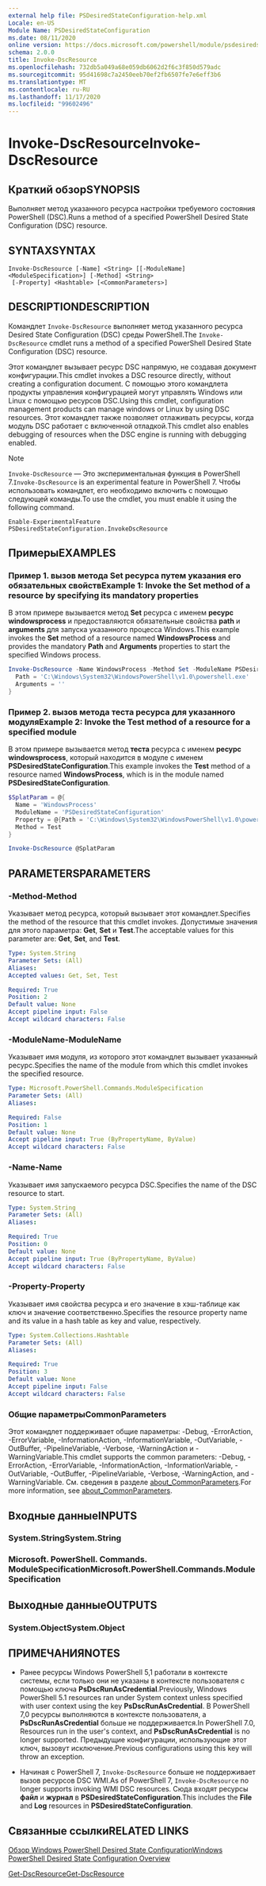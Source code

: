 ```yaml
---
external help file: PSDesiredStateConfiguration-help.xml
Locale: en-US
Module Name: PSDesiredStateConfiguration
ms.date: 08/11/2020
online version: https://docs.microsoft.com/powershell/module/psdesiredstateconfiguration/invoke-dscresource?view=powershell-7.2&WT.mc_id=ps-gethelp
schema: 2.0.0
title: Invoke-DscResource
ms.openlocfilehash: 732db5a049a68e059db6062d2f6c3f850d579adc
ms.sourcegitcommit: 95d41698c7a2450eeb70ef2fb6507fe7e6eff3b6
ms.translationtype: MT
ms.contentlocale: ru-RU
ms.lasthandoff: 11/17/2020
ms.locfileid: "99602496"
---
```

# <span data-ttu-id="59777-102">Invoke-DscResource</span><span class="sxs-lookup"><span data-stu-id="59777-102">Invoke-DscResource</span></span>

## <span data-ttu-id="59777-103">Краткий обзор</span><span class="sxs-lookup"><span data-stu-id="59777-103">SYNOPSIS</span></span>
<span data-ttu-id="59777-104">Выполняет метод указанного ресурса настройки требуемого состояния PowerShell (DSC).</span><span class="sxs-lookup"><span data-stu-id="59777-104">Runs a method of a specified PowerShell Desired State Configuration (DSC) resource.</span></span>

## <span data-ttu-id="59777-105">SYNTAX</span><span class="sxs-lookup"><span data-stu-id="59777-105">SYNTAX</span></span>

```
Invoke-DscResource [-Name] <String> [[-ModuleName] <ModuleSpecification>] [-Method] <String>
 [-Property] <Hashtable> [<CommonParameters>]
```

## <span data-ttu-id="59777-106">DESCRIPTION</span><span class="sxs-lookup"><span data-stu-id="59777-106">DESCRIPTION</span></span>

<span data-ttu-id="59777-107">Командлет `Invoke-DscResource` выполняет метод указанного ресурса Desired State Configuration (DSC) среды PowerShell.</span><span class="sxs-lookup"><span data-stu-id="59777-107">The `Invoke-DscResource` cmdlet runs a method of a specified PowerShell Desired State Configuration (DSC) resource.</span></span>

<span data-ttu-id="59777-108">Этот командлет вызывает ресурс DSC напрямую, не создавая документ конфигурации.</span><span class="sxs-lookup"><span data-stu-id="59777-108">This cmdlet invokes a DSC resource directly, without creating a configuration document.</span></span> <span data-ttu-id="59777-109">С помощью этого командлета продукты управления конфигурацией могут управлять Windows или Linux с помощью ресурсов DSC.</span><span class="sxs-lookup"><span data-stu-id="59777-109">Using this cmdlet, configuration management products can manage windows or Linux by using DSC resources.</span></span> <span data-ttu-id="59777-110">Этот командлет также позволяет отлаживать ресурсы, когда модуль DSC работает с включенной отладкой.</span><span class="sxs-lookup"><span data-stu-id="59777-110">This cmdlet also enables debugging of resources when the DSC engine is running with debugging enabled.</span></span>

> [!NOTE]
> <span data-ttu-id="59777-111">`Invoke-DscResource` — Это экспериментальная функция в PowerShell 7.</span><span class="sxs-lookup"><span data-stu-id="59777-111">`Invoke-DscResource` is an experimental feature in PowerShell 7.</span></span> <span data-ttu-id="59777-112">Чтобы использовать командлет, его необходимо включить с помощью следующей команды.</span><span class="sxs-lookup"><span data-stu-id="59777-112">To use the cmdlet, you must enable it using the following command.</span></span>
>
> `Enable-ExperimentalFeature PSDesiredStateConfiguration.InvokeDscResource`

## <span data-ttu-id="59777-113">Примеры</span><span class="sxs-lookup"><span data-stu-id="59777-113">EXAMPLES</span></span>

### <span data-ttu-id="59777-114">Пример 1. вызов метода Set ресурса путем указания его обязательных свойств</span><span class="sxs-lookup"><span data-stu-id="59777-114">Example 1: Invoke the Set method of a resource by specifying its mandatory properties</span></span>

<span data-ttu-id="59777-115">В этом примере вызывается метод **Set** ресурса с именем **ресурс windowsprocess** и предоставляются обязательные свойства **path** и **arguments** для запуска указанного процесса Windows.</span><span class="sxs-lookup"><span data-stu-id="59777-115">This example invokes the **Set** method of a resource named **WindowsProcess** and provides the mandatory **Path** and **Arguments** properties to start the specified Windows process.</span></span>

```powershell
Invoke-DscResource -Name WindowsProcess -Method Set -ModuleName PSDesiredStateConfiguration -Property @{
  Path = 'C:\Windows\System32\WindowsPowerShell\v1.0\powershell.exe'
  Arguments = ''
}
```

### <span data-ttu-id="59777-116">Пример 2. вызов метода теста ресурса для указанного модуля</span><span class="sxs-lookup"><span data-stu-id="59777-116">Example 2: Invoke the Test method of a resource for a specified module</span></span>

<span data-ttu-id="59777-117">В этом примере вызывается метод **теста** ресурса с именем **ресурс windowsprocess**, который находится в модуле с именем **PSDesiredStateConfiguration**.</span><span class="sxs-lookup"><span data-stu-id="59777-117">This example invokes the **Test** method of a resource named **WindowsProcess**, which is in the module named **PSDesiredStateConfiguration**.</span></span>

```powershell
$SplatParam = @{
  Name = 'WindowsProcess'
  ModuleName = 'PSDesiredStateConfiguration'
  Property = @{Path = 'C:\Windows\System32\WindowsPowerShell\v1.0\powershell.exe'; Arguments = ''}
  Method = Test
}

Invoke-DscResource @SplatParam
```

## <span data-ttu-id="59777-118">PARAMETERS</span><span class="sxs-lookup"><span data-stu-id="59777-118">PARAMETERS</span></span>

### <span data-ttu-id="59777-119">-Method</span><span class="sxs-lookup"><span data-stu-id="59777-119">-Method</span></span>

<span data-ttu-id="59777-120">Указывает метод ресурса, который вызывает этот командлет.</span><span class="sxs-lookup"><span data-stu-id="59777-120">Specifies the method of the resource that this cmdlet invokes.</span></span> <span data-ttu-id="59777-121">Допустимые значения для этого параметра: **Get**, **Set** и **Test**.</span><span class="sxs-lookup"><span data-stu-id="59777-121">The acceptable values for this parameter are: **Get**, **Set**, and **Test**.</span></span>

```yaml
Type: System.String
Parameter Sets: (All)
Aliases:
Accepted values: Get, Set, Test

Required: True
Position: 2
Default value: None
Accept pipeline input: False
Accept wildcard characters: False
```

### <span data-ttu-id="59777-122">-ModuleName</span><span class="sxs-lookup"><span data-stu-id="59777-122">-ModuleName</span></span>

<span data-ttu-id="59777-123">Указывает имя модуля, из которого этот командлет вызывает указанный ресурс.</span><span class="sxs-lookup"><span data-stu-id="59777-123">Specifies the name of the module from which this cmdlet invokes the specified resource.</span></span>

```yaml
Type: Microsoft.PowerShell.Commands.ModuleSpecification
Parameter Sets: (All)
Aliases:

Required: False
Position: 1
Default value: None
Accept pipeline input: True (ByPropertyName, ByValue)
Accept wildcard characters: False
```

### <span data-ttu-id="59777-124">-Name</span><span class="sxs-lookup"><span data-stu-id="59777-124">-Name</span></span>

<span data-ttu-id="59777-125">Указывает имя запускаемого ресурса DSC.</span><span class="sxs-lookup"><span data-stu-id="59777-125">Specifies the name of the DSC resource to start.</span></span>

```yaml
Type: System.String
Parameter Sets: (All)
Aliases:

Required: True
Position: 0
Default value: None
Accept pipeline input: True (ByPropertyName, ByValue)
Accept wildcard characters: False
```

### <span data-ttu-id="59777-126">-Property</span><span class="sxs-lookup"><span data-stu-id="59777-126">-Property</span></span>

<span data-ttu-id="59777-127">Указывает имя свойства ресурса и его значение в хэш-таблице как ключ и значение соответственно.</span><span class="sxs-lookup"><span data-stu-id="59777-127">Specifies the resource property name and its value in a hash table as key and value, respectively.</span></span>

```yaml
Type: System.Collections.Hashtable
Parameter Sets: (All)
Aliases:

Required: True
Position: 3
Default value: None
Accept pipeline input: False
Accept wildcard characters: False
```

### <span data-ttu-id="59777-128">Общие параметры</span><span class="sxs-lookup"><span data-stu-id="59777-128">CommonParameters</span></span>

<span data-ttu-id="59777-129">Этот командлет поддерживает общие параметры: -Debug, -ErrorAction, -ErrorVariable, -InformationAction, -InformationVariable, -OutVariable, -OutBuffer, -PipelineVariable, -Verbose, -WarningAction и -WarningVariable.</span><span class="sxs-lookup"><span data-stu-id="59777-129">This cmdlet supports the common parameters: -Debug, -ErrorAction, -ErrorVariable, -InformationAction, -InformationVariable, -OutVariable, -OutBuffer, -PipelineVariable, -Verbose, -WarningAction, and -WarningVariable.</span></span> <span data-ttu-id="59777-130">См. сведения в разделе [about_CommonParameters](https://go.microsoft.com/fwlink/?LinkID=113216).</span><span class="sxs-lookup"><span data-stu-id="59777-130">For more information, see [about_CommonParameters](https://go.microsoft.com/fwlink/?LinkID=113216).</span></span>

## <span data-ttu-id="59777-131">Входные данные</span><span class="sxs-lookup"><span data-stu-id="59777-131">INPUTS</span></span>

### <span data-ttu-id="59777-132">System.String</span><span class="sxs-lookup"><span data-stu-id="59777-132">System.String</span></span>

### <span data-ttu-id="59777-133">Microsoft. PowerShell. Commands. ModuleSpecification</span><span class="sxs-lookup"><span data-stu-id="59777-133">Microsoft.PowerShell.Commands.ModuleSpecification</span></span>

## <span data-ttu-id="59777-134">Выходные данные</span><span class="sxs-lookup"><span data-stu-id="59777-134">OUTPUTS</span></span>

### <span data-ttu-id="59777-135">System.Object</span><span class="sxs-lookup"><span data-stu-id="59777-135">System.Object</span></span>

## <span data-ttu-id="59777-136">ПРИМЕЧАНИЯ</span><span class="sxs-lookup"><span data-stu-id="59777-136">NOTES</span></span>

- <span data-ttu-id="59777-137">Ранее ресурсы Windows PowerShell 5,1 работали в контексте системы, если только они не указаны в контексте пользователя с помощью ключа **PsDscRunAsCredential**.</span><span class="sxs-lookup"><span data-stu-id="59777-137">Previously, Windows PowerShell 5.1 resources ran under System context unless specified with user context using the key **PsDscRunAsCredential**.</span></span> <span data-ttu-id="59777-138">В PowerShell 7,0 ресурсы выполняются в контексте пользователя, а **PsDscRunAsCredential** больше не поддерживается.</span><span class="sxs-lookup"><span data-stu-id="59777-138">In PowerShell 7.0, Resources run in the user's context, and **PsDscRunAsCredential** is no longer supported.</span></span> <span data-ttu-id="59777-139">Предыдущие конфигурации, использующие этот ключ, вызовут исключение.</span><span class="sxs-lookup"><span data-stu-id="59777-139">Previous configurations using this key will throw an exception.</span></span>

- <span data-ttu-id="59777-140">Начиная с PowerShell 7, `Invoke-DscResource` больше не поддерживает вызов ресурсов DSC WMI.</span><span class="sxs-lookup"><span data-stu-id="59777-140">As of PowerShell 7, `Invoke-DscResource` no longer supports invoking WMI DSC resources.</span></span> <span data-ttu-id="59777-141">Сюда входят ресурсы **файл** и **журнал** в **PSDesiredStateConfiguration**.</span><span class="sxs-lookup"><span data-stu-id="59777-141">This includes the **File** and **Log** resources in **PSDesiredStateConfiguration**.</span></span>

## <span data-ttu-id="59777-142">Связанные ссылки</span><span class="sxs-lookup"><span data-stu-id="59777-142">RELATED LINKS</span></span>

[<span data-ttu-id="59777-143">Обзор Windows PowerShell Desired State Configuration</span><span class="sxs-lookup"><span data-stu-id="59777-143">Windows PowerShell Desired State Configuration Overview</span></span>](/powershell/scripting/dsc/overview/dscforengineers)

[<span data-ttu-id="59777-144">Get-DscResource</span><span class="sxs-lookup"><span data-stu-id="59777-144">Get-DscResource</span></span>](Get-DscResource.md)
